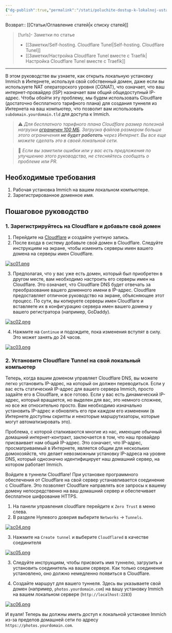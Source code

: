 ```yaml
---
{"dg-publish":true,"permalink":"/stati/poluchite-dostup-k-lokalnoj-ustanovke-immich-cherez-internet-ispolzuya-svoj-sobstvennyj-domen/","created":"2024-08-15-01-34-41","updated":"2024-09-26T11:16:57+03:00"}
---
```


Возврат:: [[Статьи/Оглавление статей\|к списку статей]]
> [!urls]- Заметки по статье
> - [[Заметки/Self-hosting. Cloudflare Tunel\|Self-hosting. Cloudflare Tunel]]
> - [[Заметки/Настройка Cloudflare Tunel вместе с Traefik\|Настройка Cloudflare Tunel вместе с Traefik]]

---
В этом руководстве вы узнаете, как открыть локальную установку Immich в Интернете, используя свой собственный домен, даже если вы используете NAT операторского уровня (CGNAT), что означает, что ваш интернет-провайдер (ISP) назначает вам общий общедоступный IP-адрес. Чтобы обойти эту проблему, мы будем использовать Cloudflare (достаточно бесплатного тарифного плана) для создания туннеля из Интернета на ваш компьютер, что позволит вам использовать `subdomain.yourdomain.tld` для доступа к Immich.

> ⚠️ *Для бесплатного тарифного плана Cloudflare размер полезной нагрузки [ограничен 100 МБ](https://developers.cloudflare.com/workers/platform/limits/). Загрузка файлов размером больше этого ограничения **не будет работать** через Интернет. Вы все еще можете сделать это в своей локальной сети.*

> 🙏 *Если вы заметили ошибки или у вас есть предложения по улучшению этого руководства, не стесняйтесь сообщать о проблеме или PR.*

## Необходимые требования

1.  Рабочая установка Immich на вашем локальном компьютере.
2.  Зарегистрированное доменное имя.

## Пошаговое руководство

### 1\. Зарегистрируйтесь на Cloudflare и добавьте свой домен

1.  Перейдите на [Cloudflare](https://www.cloudflare.com/) и создайте учетную запись.
2.  После входа в систему добавьте свой домен в Cloudflare. Следуйте инструкциям на экране, чтобы изменить серверы имен вашего домена на серверы имен Cloudflare.

[![sc01.png](/img/user/%D0%98%D1%81%D1%85%D0%BE%D0%B4%D0%BD%D0%B8%D0%BA%D0%B8/sc01.png)](https://github.com/ppr88/immich-guides/blob/main/img/sc01.png)

3.  Предполагая, что у вас уже есть домен, который был приобретен в другом месте, вам необходимо настроить его серверы имен на Cloudflare. Это означает, что Cloudflare DNS будет отвечать за преобразование вашего доменного имени в IP-адрес. Cloudflare предоставляет отличное руководство на экране, объясняющее этот процесс. По сути, вы копируете серверы имен Cloudflare и вставляете их в конфигурацию сервера имен вашего домена у вашего регистратора (например, GoDaddy).

[![sc02.png](/img/user/%D0%98%D1%81%D1%85%D0%BE%D0%B4%D0%BD%D0%B8%D0%BA%D0%B8/sc02.png)](https://github.com/ppr88/immich-guides/blob/main/img/sc02.png)

4.  Нажмите на `Continue` и подождите, пока изменения вступят в силу. Это может занять до 24 часов.

[![sc03.png](/img/user/%D0%98%D1%81%D1%85%D0%BE%D0%B4%D0%BD%D0%B8%D0%BA%D0%B8/sc03.png)](https://github.com/ppr88/immich-guides/blob/main/img/sc03.png)

### 2\. Установите Cloudflare Tunnel на свой локальный компьютер

Теперь, когда вашим доменом управляет Cloudflare DNS, вы можете легко установить IP-адрес, на который он должен переводиться. Если у вас есть статический IP-адрес для вашего сервера Immich, просто задайте его в Cloudflare, и все готово. Если у вас есть динамический IP-адрес, который вращается, но выделен для вас, это немного сложнее, но все же относительно просто. Вам необходимо изначально установить IP-адрес и обновлять его при каждом его изменении (в Интернете доступны скрипты и некоторые маршрутизаторы, которые могут автоматизировать это).

Проблема, с которой сталкиваются многие из нас, имеющие обычный домашний интернет-контракт, заключается в том, что наш провайдер присваивает нам общий IP-адрес. Это означает, что IP-адрес, просматриваемый в Интернете, является общим для нескольких домохозяйств, что делает невозможным установку IP-адреса на уровне DNS, который однозначно идентифицирует наш домашний сервер, на котором работает Immich.

Войдите в туннели Cloudflare! При установке программного обеспечения от Cloudflare на свой сервер устанавливается соединение с Cloudflare. Это позволяет Cloudflare направлять все запросы к вашему домену непосредственно на ваш домашний сервер и обеспечивает бесплатное шифрование HTTPS.

1.  На панели управления cloudflare перейдите к `Zero Trust` в меню слева.
2.  В разделе Нулевого доверия выберите `Networks` -> `Tunnels`.

[![sc04.png](/img/user/%D0%98%D1%81%D1%85%D0%BE%D0%B4%D0%BD%D0%B8%D0%BA%D0%B8/sc04.png)](https://github.com/ppr88/immich-guides/blob/main/img/sc04.png)

3.  Нажмите на `Create tunnel` и выберите `Cloudflared` в качестве соединителя

[![sc05.png](/img/user/%D0%98%D1%81%D1%85%D0%BE%D0%B4%D0%BD%D0%B8%D0%BA%D0%B8/sc05.png)](https://github.com/ppr88/immich-guides/blob/main/img/sc05.png)

3.  Следуйте инструкциям, чтобы присвоить имя туннелю, загрузить и установить соединитель на вашем сервере. Как только соединение установлено, оно должно немедленно появиться в Cloudflare.
    
4.  Создайте маршрут для вашего туннеля. Здесь вы указываете свой домен (например, `photos.yourdomain.com`) на вашу установку Immich на вашем локальном сервере (`http://localhost:2283`)
    

[![sc06.png](/img/user/%D0%98%D1%81%D1%85%D0%BE%D0%B4%D0%BD%D0%B8%D0%BA%D0%B8/sc06.png)](https://github.com/ppr88/immich-guides/blob/main/img/sc06.png)

И вуаля! Теперь вы должны иметь доступ к локальной установке Immich из-за пределов домашней сети по адресу `https://photos.yourdomain.com`.
